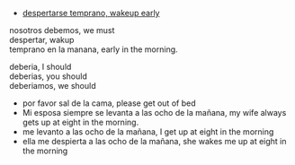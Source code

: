 
* [despertarse temprano, wakeup early](https://www.spanishdict.com/translate/despertarse%20temprano?langFrom=es)

nosotros debemos,            we must  
despertar,                   wakup  
temprano en la manana,       early in the morning.

deberia,    I should  
deberias,   you should  
deberiamos, we should  

* por favor sal de la cama, please get out of bed
* Mi esposa siempre se levanta a las ocho de la mañana, my wife always gets up at eight in the morning.
* me levanto a las ocho de la mañana, I get up at eight in the morning
* ella me despierta a las ocho de la mañana, she wakes me up at eight in the morning
